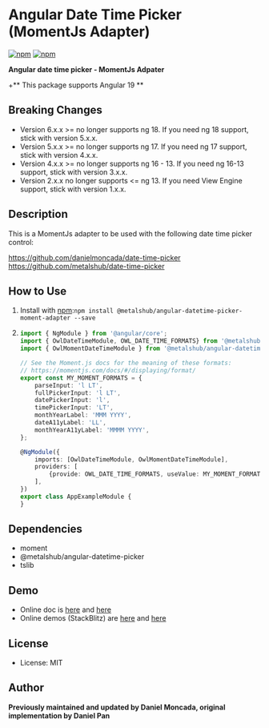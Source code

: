 Angular Date Time Picker (MomentJs Adapter)
========================

[![npm](https://img.shields.io/npm/v/@danielmoncada/angular-datetime-picker-moment-adapter.svg?maxAge=2592000?style=flat-square)](https://www.npmjs.com/package/@danielmoncada/angular-datetime-picker-moment-adapter)
[![npm](https://img.shields.io/npm/dm/@danielmoncada/angular-datetime-picker-moment-adapter.svg)](https://www.npmjs.com/package/@danielmoncada/angular-datetime-picker-moment-adapter)

**Angular date time picker - MomentJs Adpater**

+** This package supports Angular 19 **

Breaking Changes
-------
- Version 6.x.x >= no longer supports ng 18. If you need ng 18 support, stick with version 5.x.x.
- Version 5.x.x >= no longer supports ng 17. If you need ng 17 support, stick with version 4.x.x.
- Version 4.x.x >= no longer supports ng 16 - 13. If you need ng 16-13 support, stick with version 3.x.x.
- Version 2.x.x no longer supports <= ng 13. If you need View Engine support, stick with version 1.x.x.

Description
-------
This is a MomentJs adapter to be used with the following date time picker control:

https://github.com/danielmoncada/date-time-picker
https://github.com/metalshub/date-time-picker

How to Use
-------

 1. Install with [npm](https://www.npmjs.com):`npm install @metalshub/angular-datetime-picker-moment-adapter --save`
 2. 
    ```typescript
    import { NgModule } from '@angular/core';
    import { OwlDateTimeModule, OWL_DATE_TIME_FORMATS} from '@metalshub/angular-datetime-picker;
    import { OwlMomentDateTimeModule } from '@metalshub/angular-datetime-picker-moment-adapter';

    // See the Moment.js docs for the meaning of these formats:
    // https://momentjs.com/docs/#/displaying/format/
    export const MY_MOMENT_FORMATS = {
        parseInput: 'l LT',
        fullPickerInput: 'l LT',
        datePickerInput: 'l',
        timePickerInput: 'LT',
        monthYearLabel: 'MMM YYYY',
        dateA11yLabel: 'LL',
        monthYearA11yLabel: 'MMMM YYYY',
    };

    @NgModule({
        imports: [OwlDateTimeModule, OwlMomentDateTimeModule],
        providers: [
            {provide: OWL_DATE_TIME_FORMATS, useValue: MY_MOMENT_FORMATS},
        ],
    })
    export class AppExampleModule {
    }
    ```

Dependencies
-------
- moment
- @metalshub/angular-datetime-picker
- tslib

Demo
-------
- Online doc is [here](https://daniel-projects.firebaseapp.com/owlng/date-time-picker) and [here](https://danielykpan.github.io/date-time-picker/)
- Online demos (StackBlitz) are [here](https://stackblitz.com/edit/angular-vvp849) and [here](https://stackblitz.com/edit/angular-i7ykf5)

License
-------
* License: MIT

Author
-------
**Previously maintained and updated by Daniel Moncada, original implementation by Daniel Pan**
